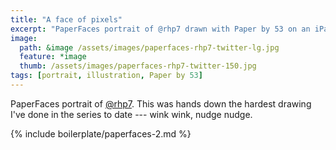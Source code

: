 ```yaml
---
title: "A face of pixels"
excerpt: "PaperFaces portrait of @rhp7 drawn with Paper by 53 on an iPad."
image: 
  path: &image /assets/images/paperfaces-rhp7-twitter-lg.jpg 
  feature: *image
  thumb: /assets/images/paperfaces-rhp7-twitter-150.jpg
tags: [portrait, illustration, Paper by 53]
---
```


PaperFaces portrait of [@rhp7](http://twitter.com/rhp7). This was hands down the hardest drawing I've done in the series to date --- wink wink, nudge nudge.

{% include boilerplate/paperfaces-2.md %}